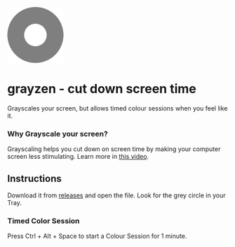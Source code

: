 ![](images/grayzen.jpg)
# grayzen - cut down screen time

Grayscales your screen, but allows timed colour sessions when you feel like it.

### Why Grayscale your screen?
Grayscaling helps you cut down on screen time by making your computer screen less stimulating. Learn more in [this video](https://www.youtube.com/watch?v=FtqhKmotIxI).

## Instructions
Download it from [releases](https://github.com/sa-/grayzen/releases) and open the file. Look for the grey circle in your Tray.

### Timed Color Session
Press Ctrl + Alt + Space to start a Colour Session for 1 minute.
